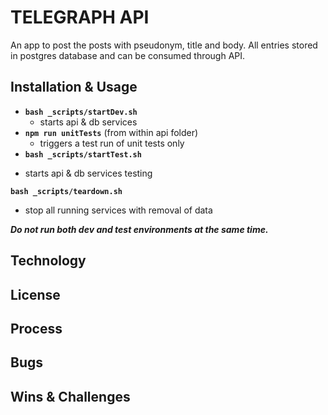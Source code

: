 # TELEGRAPH API

An app to post the posts with pseudonym, title and body. All entries stored in postgres database and can be consumed through API. 

## Installation & Usage 

+ **`bash _scripts/startDev.sh`**
    - starts api & db services
+ **`npm run unitTests`** (from within api folder)
    - triggers a test run of unit tests only
+ **`bash _scripts/startTest.sh`**
- starts api & db services testing

**`bash _scripts/teardown.sh`**
- stop all running services with removal of data

***Do not run both dev and test environments at the same time.***


## Technology

## License 

## Process 

## Bugs

## Wins & Challenges
